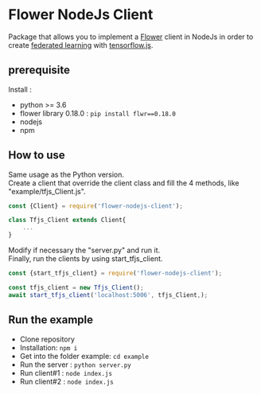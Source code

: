 # Flower NodeJs Client
Package that allows you to implement a [Flower](http://flower.dev) client in NodeJs in order to create [federated learning](https://en.wikipedia.org/wiki/Federated_learning) with [tensorflow.js](https://js.tensorflow.org/api/latest/).
## prerequisite
Install :
- python >= 3.6
- flower library 0.18.0 : `pip install flwr==0.18.0` 
- nodejs
- npm

## How to use
Same usage as the Python version.<br>
Create a client that override the client class and fill the 4 methods, like "example/tfjs_Client.js". <br>
```javascript
const {Client} = require('flower-nodejs-client');

class Tfjs_Client extends Client{
    ...
}
```
Modify if necessary the "server.py" and run it. <br>
Finally, run the clients by using start_tfjs_client.
```javascript
const {start_tfjs_client} = require('flower-nodejs-client');

const tfjs_client = new Tfjs_Client();
await start_tfjs_client('localhost:5006', tfjs_Client,);
```


## Run the example
- Clone repository
- Installation: `npm i`
- Get into the folder example: `cd example`
- Run the server : `python server.py`
- Run client#1 : `node index.js`
- Run client#2 : `node index.js`